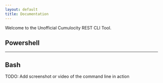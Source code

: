 ```yaml
---
layout: default
title: Documentation
---
```


Welcome to the Unofficial Cumulocity REST CLI Tool.

## Powershell

<script src="https://asciinema.org/a/326455.js" id="asciicast-326455" async data-autoplay="false" data-size="small" data-speed="1.2" data-rows="30"></script>

---

## Bash

TODO: Add screenshot or video of the command line in action
